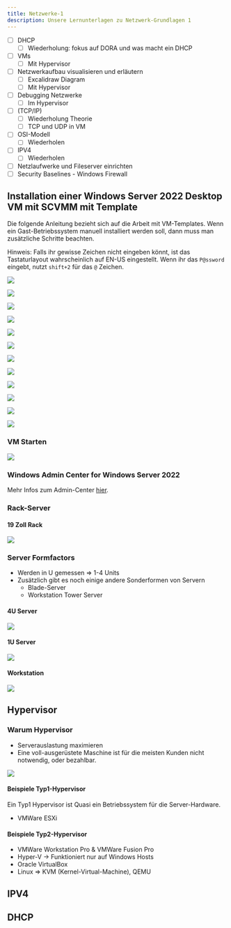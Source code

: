 ```yaml
---
title: Netzwerke-1
description: Unsere Lernunterlagen zu Netzwerk-Grundlagen 1
---
```


- [ ] DHCP
  - [ ] Wiederholung: fokus auf DORA und was macht ein DHCP
- [ ] VMs
  - [ ] Mit Hypervisor
- [ ] Netzwerkaufbau visualisieren und erläutern
  - [ ] Excalidraw Diagram
  - [ ] Mit Hypervisor
- [ ] Debugging Netzwerke
  - [ ] Im Hypervisor
- [ ] (TCP/IP)
  - [ ] Wiederholung Theorie
  - [ ] TCP und UDP in VM
- [ ] OSI-Modell
  - [ ] Wiederholen
- [ ] IPV4
  - [ ] Wiederholen
- [ ] Netzlaufwerke und Fileserver einrichten
- [ ] Security Baselines - Windows Firewall

## Installation einer Windows Server 2022 Desktop VM mit SCVMM mit Template

Die folgende Anleitung bezieht sich auf die Arbeit mit VM-Templates. Wenn ein Gast-Betriebssystem manuell installiert werden soll, dann muss man zusätzliche Schritte beachten.

Hinweis: Falls ihr gewisse Zeichen nicht eingeben könnt, ist das Tastaturlayout wahrscheinlich auf EN-US eingestellt. Wenn ihr das `P@ssword` eingebt, nutzt `shift+2` für das `@` Zeichen.

![](./vm-erstellen-01.png)

![](./vm-erstellen-02.png)

![](./vm-erstellen-03.png)

![](./vm-erstellen-04.png)

![](./vm-erstellen-05.png)

![](./vm-erstellen-06.png)

![](./vm-erstellen-07.png)

![](./vm-erstellen-08.png)

![](./vm-erstellen-09.png)

![](./vm-erstellen-10.png)

![](./vm-erstellen-11.png)

![](./vm-erstellen-12.png)

### VM Starten

![](./vm-starten-01.png)


### Windows Admin Center for Windows Server 2022

Mehr Infos zum Admin-Center [hier](https://learn.microsoft.com/en-gb/windows-server/manage/windows-admin-center/overview).

### Rack-Server

#### 19 Zoll Rack 

![](./19-zoll-rack.png)

### Server Formfactors

- Werden in U gemessen => 1-4 Units
- Zusätzlich gibt es noch einige andere Sonderformen von Servern
  - Blade-Server
  - Workstation Tower Server

#### 4U Server

![](./4u-server.png)

#### 1U Server

![](./1u-server.png)

#### Workstation

![](./workstation-tower.png)

## Hypervisor

### Warum Hypervisor

- Serverauslastung maximieren
- Eine voll-ausgerüstete Maschine ist für die meisten Kunden nicht notwendig, oder bezahlbar.

![](./hypervisor-types.png)

#### Beispiele Typ1-Hypervisor

Ein Typ1 Hypervisor ist Quasi ein Betriebssystem für die Server-Hardware.

- VMWare ESXi

#### Beispiele Typ2-Hypervisor

- VMWare Workstation Pro & VMWare Fusion Pro
- Hyper-V -> Funktioniert nur auf Windows Hosts
- Oracle VirtualBox
- Linux => KVM (Kernel-Virtual-Machine), QEMU


## IPV4

## DHCP


